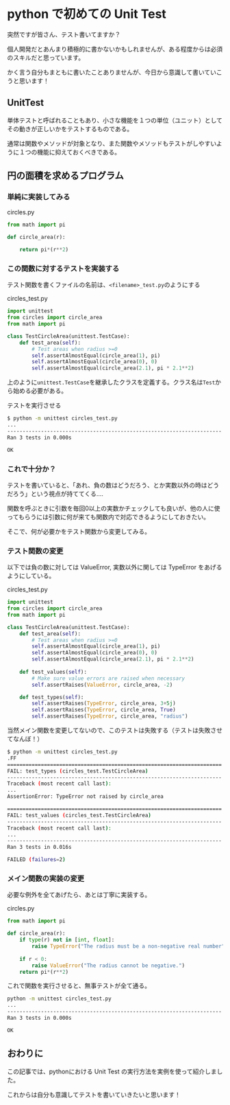 # python で初めての Unit Test
突然ですが皆さん、テスト書いてますか？

個人開発だとあんまり積極的に書かないかもしれませんが、ある程度からは必須のスキルだと思っています。

かく言う自分もまともに書いたことありませんが、今日から意識して書いていこうと思います！


## UnitTest

単体テストと呼ばれることもあり、小さな機能を１つの単位（ユニット）としてその動きが正しいかをテストするものである。

通常は関数やメソッドが対象となり、また関数やメソッドもテストがしやすいように１つの機能に抑えておくべきである。


## 円の面積を求めるプログラム

### 単純に実装してみる

circles.py

```python
from math import pi

def circle_area(r):

    return pi*(r**2)

```

### この関数に対するテストを実装する

テスト関数を書くファイルの名前は、`<filename>_test.py`のようにする

circles_test.py

```python
import unittest
from circles import circle_area
from math import pi

class TestCircleArea(unittest.TestCase):
    def test_area(self):
        # Test areas when radius >=0
        self.assertAlmostEqual(circle_area(1), pi)
        self.assertAlmostEqual(circle_area(0), 0)
        self.assertAlmostEqual(circle_area(2.1), pi * 2.1**2)
```

上のように`unittest.TestCase`を継承したクラスを定義する。クラス名は`Test`から始める必要がある。

テストを実行させる

```sh
$ python -m unittest circles_test.py
...
----------------------------------------------------------------------
Ran 3 tests in 0.000s

OK
```

### これで十分か？

テストを書いていると、「あれ、負の数はどうだろう、とか実数以外の時はどうだろう」という視点が持ててくる....

関数を呼ぶときに引数を毎回0以上の実数かチェックしても良いが、他の人に使ってもらうには引数に何が来ても関数内で対応できるようにしておきたい。

そこで、何が必要かをテスト関数から変更してみる。


### テスト関数の変更 

以下では負の数に対しては ValueError, 実数以外に関しては TypeError をあげるようにしている。

circles_test.py

```python
import unittest
from circles import circle_area
from math import pi

class TestCircleArea(unittest.TestCase):
    def test_area(self):
        # Test areas when radius >=0
        self.assertAlmostEqual(circle_area(1), pi)
        self.assertAlmostEqual(circle_area(0), 0)
        self.assertAlmostEqual(circle_area(2.1), pi * 2.1**2)
    
    def test_values(self):
        # Make sure value errors are raised when necessary
        self.assertRaises(ValueError, circle_area, -2)

    def test_types(self):
        self.assertRaises(TypeError, circle_area, 3+5j)
        self.assertRaises(TypeError, circle_area, True)
        self.assertRaises(TypeError, circle_area, "radius")
```

当然メイン関数を変更してないので、このテストは失敗する（テストは失敗させてなんぼ！）

```sh
$ python -m unittest circles_test.py
.FF
======================================================================
FAIL: test_types (circles_test.TestCircleArea)
----------------------------------------------------------------------
Traceback (most recent call last):
...
AssertionError: TypeError not raised by circle_area

======================================================================
FAIL: test_values (circles_test.TestCircleArea)
----------------------------------------------------------------------
Traceback (most recent call last):
...
----------------------------------------------------------------------
Ran 3 tests in 0.016s

FAILED (failures=2)
```

### メイン関数の実装の変更

必要な例外を全てあげたら、あとは丁寧に実装する。

circles.py

```python
from math import pi

def circle_area(r):
    if type(r) not in [int, float]:
        raise TypeError("The radius must be a non-negative real number")
    
    if r < 0:
        raise ValueError("The radius cannot be negative.")
    return pi*(r**2)
```

これで関数を実行させると、無事テストが全て通る。

```sh
python -m unittest circles_test.py
...
----------------------------------------------------------------------
Ran 3 tests in 0.000s

OK
```

## おわりに
この記事では、pythonにおける Unit Test の実行方法を実例を使って紹介しました。

これからは自分も意識してテストを書いていきたいと思います！
